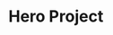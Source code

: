 
# Hero Project
<!--
NOTE: This page should contain:
- Hero Project: Showcase for iR Engine's development tools and workflows
- Guide: Expands on the Basics tutorial, and teaches the user how to program the Hero Project and be comfortable with EE project development
- Segue: Lead the user into the Beyond The Basics guide

TODO:
- [ ] Third Person Camera Controller: Make the HelloSphere controllable with the camera+wasd
- [ ] Adding jump
- [ ] Collecting things
- [ ] Generating objects
- [ ] Pseudo-enemies that go towards you
- [ ] ... Steps
- [ ] _Future Ideal Project: Golf game_
-->

